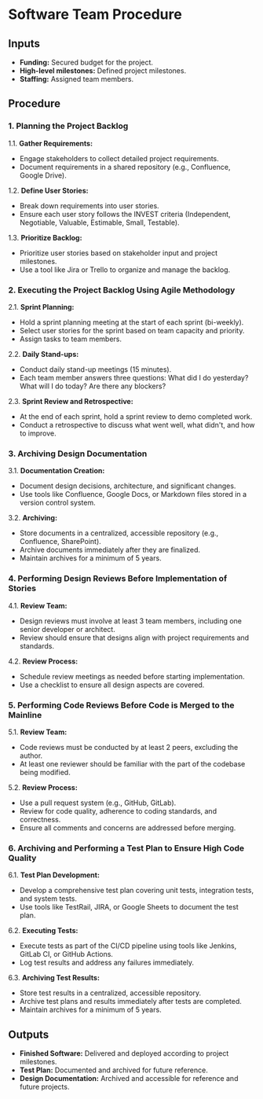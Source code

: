 # Software Team Procedure

## Inputs
- **Funding:** Secured budget for the project.
- **High-level milestones:** Defined project milestones.
- **Staffing:** Assigned team members.

## Procedure

### 1. Planning the Project Backlog
1.1. **Gather Requirements:**
   - Engage stakeholders to collect detailed project requirements.
   - Document requirements in a shared repository (e.g., Confluence, Google Drive).

1.2. **Define User Stories:**
   - Break down requirements into user stories.
   - Ensure each user story follows the INVEST criteria (Independent, Negotiable, Valuable, Estimable, Small, Testable).

1.3. **Prioritize Backlog:**
   - Prioritize user stories based on stakeholder input and project milestones.
   - Use a tool like Jira or Trello to organize and manage the backlog.

### 2. Executing the Project Backlog Using Agile Methodology
2.1. **Sprint Planning:**
   - Hold a sprint planning meeting at the start of each sprint (bi-weekly).
   - Select user stories for the sprint based on team capacity and priority.
   - Assign tasks to team members.

2.2. **Daily Stand-ups:**
   - Conduct daily stand-up meetings (15 minutes).
   - Each team member answers three questions: What did I do yesterday? What will I do today? Are there any blockers?

2.3. **Sprint Review and Retrospective:**
   - At the end of each sprint, hold a sprint review to demo completed work.
   - Conduct a retrospective to discuss what went well, what didn't, and how to improve.

### 3. Archiving Design Documentation
3.1. **Documentation Creation:**
   - Document design decisions, architecture, and significant changes.
   - Use tools like Confluence, Google Docs, or Markdown files stored in a version control system.

3.2. **Archiving:**
   - Store documents in a centralized, accessible repository (e.g., Confluence, SharePoint).
   - Archive documents immediately after they are finalized.
   - Maintain archives for a minimum of 5 years.

### 4. Performing Design Reviews Before Implementation of Stories
4.1. **Review Team:**
   - Design reviews must involve at least 3 team members, including one senior developer or architect.
   - Review should ensure that designs align with project requirements and standards.

4.2. **Review Process:**
   - Schedule review meetings as needed before starting implementation.
   - Use a checklist to ensure all design aspects are covered.

### 5. Performing Code Reviews Before Code is Merged to the Mainline
5.1. **Review Team:**
   - Code reviews must be conducted by at least 2 peers, excluding the author.
   - At least one reviewer should be familiar with the part of the codebase being modified.

5.2. **Review Process:**
   - Use a pull request system (e.g., GitHub, GitLab).
   - Review for code quality, adherence to coding standards, and correctness.
   - Ensure all comments and concerns are addressed before merging.

### 6. Archiving and Performing a Test Plan to Ensure High Code Quality
6.1. **Test Plan Development:**
   - Develop a comprehensive test plan covering unit tests, integration tests, and system tests.
   - Use tools like TestRail, JIRA, or Google Sheets to document the test plan.

6.2. **Executing Tests:**
   - Execute tests as part of the CI/CD pipeline using tools like Jenkins, GitLab CI, or GitHub Actions.
   - Log test results and address any failures immediately.

6.3. **Archiving Test Results:**
   - Store test results in a centralized, accessible repository.
   - Archive test plans and results immediately after tests are completed.
   - Maintain archives for a minimum of 5 years.

## Outputs
- **Finished Software:** Delivered and deployed according to project milestones.
- **Test Plan:** Documented and archived for future reference.
- **Design Documentation:** Archived and accessible for reference and future projects.

